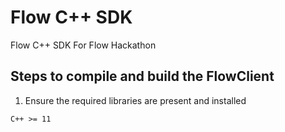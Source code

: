 # Flow C++ SDK
Flow C++ SDK For Flow Hackathon

## Steps to compile and build the FlowClient

1. Ensure the required libraries are present and installed

`C++ >= 11
`
